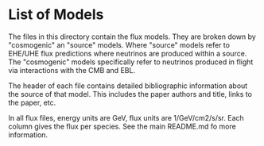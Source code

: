# List of Models

The files in this directory contain the flux models.
They are broken down by "cosmogenic" an "source" models.
Where "source" models refer to EHE/UHE flux predictions
where neutrinos are produced within a source.
The "cosmogenic" models specifically refer to neutrinos
produced in flight via interactions with the CMB and EBL.

The header of each file contains detailed bibliographic information
about the source of that model.
This includes the paper authors and title, links to the paper, etc.

In all flux files, energy units are GeV, flux units are 1/GeV/cm2/s/sr.
Each column gives the flux per species.
See the main README.md fo more information.
